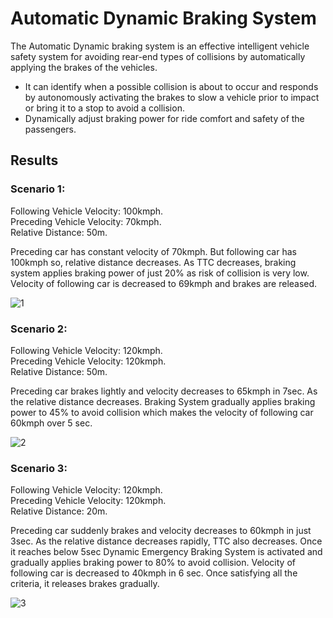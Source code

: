 # Automatic Dynamic Braking System

The Automatic Dynamic braking system is an effective intelligent vehicle safety system for avoiding rear-end types of collisions by automatically applying the brakes of the vehicles.

- It can identify when a possible collision is about to occur and responds by autonomously activating the brakes to slow a vehicle prior to impact or bring it to a stop to avoid a collision.
- Dynamically adjust braking power for ride comfort and safety of the passengers.

## Results

### Scenario 1:

Following Vehicle Velocity: 100kmph.<br />
Preceding Vehicle Velocity: 70kmph.<br />
Relative Distance: 50m.<br />

Preceding car has constant velocity of 70kmph. But following car has 100kmph so, relative distance decreases. As TTC decreases, braking system applies braking power of just 20% as risk of collision is very low. Velocity of following car is decreased to 69kmph and brakes are released.<br />

![1](https://user-images.githubusercontent.com/68644741/203930342-ea331e59-a8ec-4bdd-bb48-29ce118c746a.png)

### Scenario 2:

Following Vehicle Velocity: 120kmph.<br />
Preceding Vehicle Velocity: 120kmph.<br />
Relative Distance: 50m.<br />

Preceding car brakes lightly and velocity decreases to 65kmph in 7sec. As the relative distance decreases. Braking System gradually applies braking power to 45% to avoid collision which makes the velocity of following car 60kmph over 5 sec.<br />

![2](https://user-images.githubusercontent.com/68644741/203930360-a22bdff8-7cf2-4cb1-a1c2-116f4bf0c909.png)

### Scenario 3:

Following Vehicle Velocity: 120kmph.<br />
Preceding Vehicle Velocity: 120kmph.<br />
Relative Distance: 20m.<br />

Preceding car suddenly brakes and velocity decreases to 60kmph in just 3sec. As the relative distance decreases rapidly, TTC also decreases. Once it reaches below 5sec Dynamic Emergency Braking System is activated and gradually applies braking power to 80% to avoid collision. Velocity of following car is decreased to 40kmph in 6 sec. Once satisfying all the criteria, it releases brakes gradually.<br />

![3](https://user-images.githubusercontent.com/68644741/203930384-aa072d8b-d810-40a5-a161-3e783857ea39.png)
